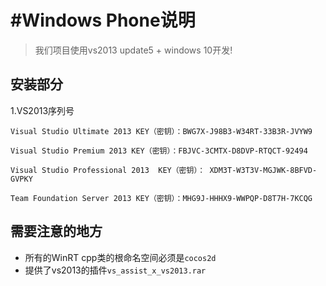 #Windows Phone说明
================

> 我们项目使用vs2013 update5 + windows 10开发!

## 安装部分

1.VS2013序列号

	Visual Studio Ultimate 2013 KEY（密钥）：BWG7X-J98B3-W34RT-33B3R-JVYW9

	Visual Studio Premium 2013 KEY（密钥）：FBJVC-3CMTX-D8DVP-RTQCT-92494

	Visual Studio Professional 2013  KEY（密钥）： XDM3T-W3T3V-MGJWK-8BFVD-GVPKY

	Team Foundation Server 2013 KEY（密钥）：MHG9J-HHHX9-WWPQP-D8T7H-7KCQG

## 需要注意的地方

* 所有的WinRT cpp类的根命名空间必须是`cocos2d`
* 提供了vs2013的插件`vs_assist_x_vs2013.rar`
